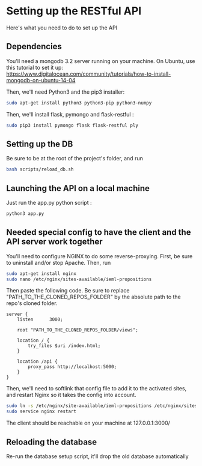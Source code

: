 # Setting up the RESTful API

Here's what you need to do to set up the API

## Dependencies

You'll need a mongodb 3.2 server running on your machine. 
On Ubuntu, use this tutorial to set it up: https://www.digitalocean.com/community/tutorials/how-to-install-mongodb-on-ubuntu-14-04

Then, we'll need Python3 and the pip3 installer:

```bash
sudo apt-get install python3 python3-pip python3-numpy
```


Then, we'll install flask, pymongo and flask-restful :

```bash
sudo pip3 install pymongo flask flask-restful ply
```

## Setting up the DB

Be sure to be at the root of the project's folder, and run

```bash
bash scripts/reload_db.sh
```


## Launching the API on a local machine

Just run the app.py python script :

```bash
python3 app.py
```

## Needed special config to have the client and the API server work together

You'll need to configure NGINX to do some reverse-proxying. First, be sure to uninstall and/or stop Apache.
Then, run

```bash
sudo apt-get install nginx
sudo nano /etc/nginx/sites-available/ieml-propositions
```

Then paste the following code. Be sure to replace "PATH_TO_THE_CLONED_REPOS_FOLDER"
 by the absolute path to the repo's cloned folder.

```nginx
server {
    listen      3000;

    root "PATH_TO_THE_CLONED_REPOS_FOLDER/views";

    location / {
        try_files $uri /index.html;
    }

    location /api {
        proxy_pass http://localhost:5000;
    }
}
```

Then, we'll need to softlink that config file to add it to the activated sites, and restart Nginx so it
takes the config into account. 

```bash
sudo ln -s /etc/nginx/site-available/ieml-propositions /etc/nginx/sites-enabled/ieml-propositions
sudo service nginx restart
```

The client should be reachable on your machine at 127.0.0.1:3000/


## Reloading the database

Re-run the database setup script, it'll drop the old database automatically
